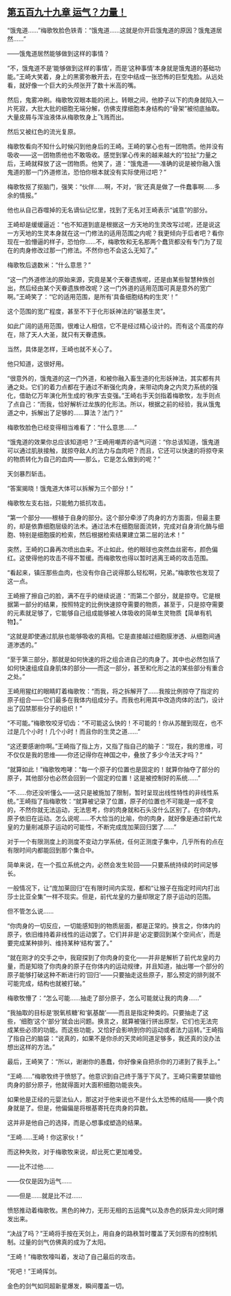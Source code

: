 ## [第五百九十九章 运气？力量！](https://www.xxbiquge.com/11_11207/9203389.html)


  “饿鬼道……”梅歌牧脸色铁青：“饿鬼道……这就是你开启饿鬼道的原因？饿鬼道居然……”

  ——饿鬼道居然能够做到这样的事情？

  “不，饿鬼道不是‘能够做到这样的事情’，而是‘这种事情’本身就是饿鬼道的基础功能。”王崎大笑着，身上的黑雾弥散开去，在空中结成一张恐怖的巨型鬼脸。从远处看，就好像一个巨大的头颅张开了数十米高的嘴。

  然后，鬼雾冲刷。梅歌牧双眼本能的闭上。转眼之间，他脖子以下的肉身就陷入一片死寂，大批大批的细胞无端分解，仿佛支撑细胞本身结构的“骨架”被彻底抽取。大量皮屑与浑浊液体从梅歌牧身上飞溅而出。

  然后又被红色的流光复原。

  梅歌牧看向不知什么时候闪到他身后的王崎。王崎的掌心也有一团物质。他并没有吸收——这一团物质他也不敢吸收。感觉到掌心传来的越来越大的“拉扯”力量之后，王崎就释放了这一团物质。他笑了，道：“饿鬼道——准确的说是被你融入饿鬼道的那一门外道修法，恐怕你根本就没有实际使用过吧？”

  梅歌牧抠了抠脑门，强笑：“伙伴……啊，不对，‘我’还真是做了一件蠢事啊……多余的情报。”

  他也从自己吞噬掉的无名谪仙记忆里，找到了无名对王崎表示“诚意”的部分。

  王崎却是缓缓逼近：“也不知道到底是根据这一方天地的生灵改写过呢，还是说这一方天地的生灵本身就在这一门修法的适用范围之内呢？我更倾向于后者吧？看你现在一脸懵逼的样子，恐怕你……不，梅歌牧和无名那两个蠢货都没有专门为了现在的肉身修改过那一门修法。不然你也不会这么无知了。”

  梅歌牧后退数米：“什么意思？”

  “这一门外道修法的原始来源，究竟是某个天眷遗族呢，还是由某些智慧种族创出，然后经由某个天眷遗族修改呢？这一门外道的适用范围可真是意外的宽广啊。”王崎笑了：“它的适用范围，是所有‘具备细胞结构的生灵’！”

  这个范围的宽广程度，甚至不下于化形妖神法的“碳基生灵”。

  如此广阔的适用范围，很难让人相信，它不是经过精心设计的。而有这个高度的存在，除了天人大圣，就只有天眷遗族。

  当然，具体是怎样，王崎也就不关心了。

  他只知道，这很好用。

  “很意外的，饿鬼道的这一门外道，和被你融入畜生道的化形妖神法，其实都有共通之处。它们的着力点都在于通过不断强化肉身，来带动肉身之内灵力系统的强化，借助亿万年演化所生成的‘秩序’去变强。”王崎右手天剑指着梅歌牧，左手则点了点自己：“而我，恰好解析过龙族的化形法。所以，根据之前的经验，我从饿鬼道之中，拆解出了足够的……算法？法门？”

  梅歌牧脸色已经变得相当难看了：“什么意思……”

  “饿鬼道的效果你总应该知道吧？”王崎用嘲弄的语气问道：“你总该知道，饿鬼道可以通过肌肤接触，就掠夺敌人的法力与血肉吧？而且，它还可以快速的将掠夺来的物质转化为自己的血肉——那么，它是怎么做到的呢？”

  天剑暴烈斩击。

  “答案揭晓！饿鬼道大体可以拆解为三个部分！”

  梅歌牧左支右拙，只能勉力抵抗攻击。

  “第一个部分——根植于自身的部分。这个部分牵涉了肉身的方方面面，但最主要的，却是依靠细胞层级的法术。通过法术在细胞层面流转，完成对自身消化酶与细胞、特别是细胞膜的检索，然后根据检索结果建立第二层的法术！”

  突然，王崎的口鼻再次喷出血来。不止如此，他的眼球也突然血丝密布，颜色偏红。这使得他的攻击不得不暂缓。而梅歌牧也得以暂时逃离王崎的攻击范围。

  “看起来，镇压那些血肉，也没有你自己说得那么轻松啊，兄弟。”梅歌牧也发现了这一点。

  王崎擦了擦自己的脸，满不在乎的继续说道：“而第二个部分，就是掠夺。它是根据第一部分的结果，按照特定的比例快速掠夺需要的物质，甚至于，只是掠夺需要的元素就足够了，它能够自己组成能够被人体吸收的简单生灵物质【简单有机物】。”

  “这就是即使通过肌肤也能够吸收的真相。它是直接越过细胞膜渗透、从细胞间通道渗透的。”

  “至于第三部分，那就是如何快速的将之组合进自己的肉身了。其中也必然包括了如何快速组成自身肌体的部分——而这一部分，甚至和化形之法的某些部分有重合之处。”

  王崎用猩红的眼睛盯着梅歌牧：“而我，将之拆解开了……我按比例掠夺了指定的原子组合——它们最多在我体内组成分子。而我也利用其中改造肉体的法门，设计出了囚禁那些分子的组织！”

  “不可能。”梅歌牧咬牙切齿：“不可能这么快的！不可能的！你从苏醒到现在，也不过是几个小时！几个小时！而且你的生灵之道……”

  “这还要感谢你啊。”王崎指了指上方，又指了指自己的脑子：“现在，我的思维，可不仅仅是我的思维——你还记得你在神国之中，叠放了多少今法天才吗？”

  “就算如此！”梅歌牧咆哮：“每一个原子的位置也是固定的！就算你抽夺了部分的原子，其他部分也必然会回到一个固定的位置！这是被控制好的系统……”

  “不……你还没听懂么——这只是被施加了限制，暂时呈现出线性特性的非线性系统。”王崎指了指梅歌牧：“就算被记录了位置，原子的位置也不可能是一成不变的，不然你就无法运动，无法思考，你的肉身就和石头没什么区别了。在你体内，原子依旧在运动。怎么说呢……不大恰当的比喻，你的肉身，就好像是通过前代龙皇的力量削减原子运动的可能性，不断完成庞加莱回归罢了……”

  对于一个有限测度上的测度不变动力学系统，任何正测度子集中，几乎所有的点在有限时间内都能回到那个集合中。

  简单来说，在一个孤立系统之内，必然会发生轮回——只要系统持续的时间足够长。

  一般情况下，让“庞加莱回归”在有限时间内实现，都和“让猴子在指定时间内打出莎士比亚全集”一样不现实。但是，前代龙皇的力量却限定了原子运动的范围。

  但不管怎么说……

  “你肉身的一切反应，一切能感知到的物质层面，都是正常的。换言之，你体内的原子，依旧维持着非线性的运动罢了。它们并非是‘必定要回到某个空间点’，而是要完成某种排列、维持某种‘结构’罢了。”

  “就在刚才的交手之中，我窥探到了你肉身的变化——并非是解析了前代龙皇的力量，而是知晓了你肉身的原子在你体内的运动规律，并且知道，抽出哪一个部分的原子能够打破这种不断进行的‘回归’——只要抽走这些原子，那么预定的排列就不可能完成，结构也就被打破。”

  梅歌牧懵了：“怎么可能……抽走了部分原子，怎么可能就让我的肉身……”

  “我抽取的目标是‘脱氧核糖’和‘氨基酸’——而且是指定种类的。只要抽走了这些，‘细胞’这个‘部分’就会出问题。换言之，就算被强行拼出原型，它们也无法完成某些必须的功能。而这些功能，又恰好会影响到你的运动或者法力运转。”王崎指了指自己的脑袋：“说真的，如果不是你杀的天灵岭同道足够多，我还真的没办法想出这样的方法。”

  最后，王崎笑了：“所以，谢谢你的愚蠢，你好像亲自把杀你的刀递到了我手上。”

  “王崎……”梅歌牧终于愤怒了。他意识到自己终于落于下风了。王崎只需要禁锢他肉身的部分原子，他就得面对大面积细胞功能丧失。

  如果他是正经的元婴法仙人，那这对于他来说也不是什么太恐怖的结局——换个肉身就是了。但是，他偏偏是将根基寄托在肉身的异数。

  这并非是他自己的选择，而是心想事成塑造的结果。

  “王崎……王崎！你这家伙！”

  而这种失败，对于梅歌牧来说，却比死亡更加难受。

  ——比不过他……

  ——仅仅是因为运气……

  ——但是……就是比不过……

  愤怒推动着梅歌牧。黑色的神力，无形无相的五运魔气以及赤色的妖异龙火同时爆发出来。

  “决战了吗？”王崎将手按在天剑上，用自身的路秩暂时覆盖了天剑原有的控制机制。过量的剑气仿佛真的成为了太阳。

  “王崎！”梅歌牧嚎叫着，发动了自己最后的攻击。

  “死吧！”王崎挥剑。

  金色的剑气如同超新星爆发，瞬间覆盖一切。
